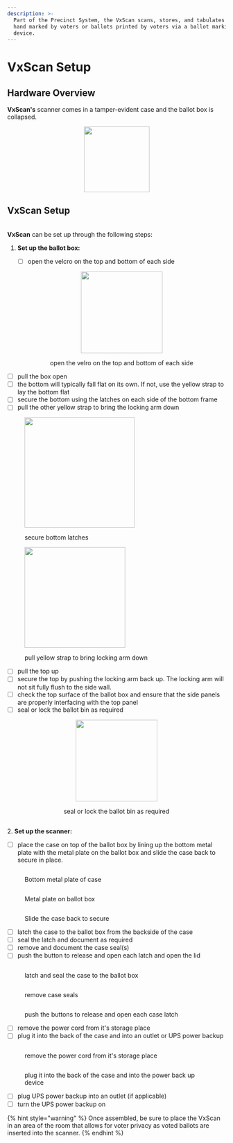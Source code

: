 ```yaml
---
description: >-
  Part of the Precinct System, the VxScan scans, stores, and tabulates ballots
  hand marked by voters or ballots printed by voters via a ballot marking
  device.
---
```


# VxScan Setup

## Hardware Overview

**VxScan's** scanner comes in a tamper-evident case and the ballot box is collapsed.

<div align="center">

<figure><img src="../.gitbook/assets/image (830).png" alt="" width="151"><figcaption></figcaption></figure>

</div>



## VxScan Setup

\
**VxScan** can be set up through the following steps:

1.  **Set up the ballot box:**

    * [ ] open the velcro on the top and bottom of each side



    <div align="center">

    <figure><img src="../.gitbook/assets/image (738).png" alt="" width="188"><figcaption><p>open the velro on the top and bottom of each side</p></figcaption></figure>

    </div>

* [ ] pull the box open
* [ ] the bottom will typically fall flat on its own. If not, use the yellow strap to lay the bottom flat
* [ ] secure the bottom using the latches on each side of the bottom frame
* [ ] pull the other yellow strap to bring the locking arm down

<div>

<figure><img src="../.gitbook/assets/ballot box - lock bottom latches.png" alt="" width="254"><figcaption><p>secure bottom latches</p></figcaption></figure>

 

<figure><img src="../.gitbook/assets/ballot box - pull yellow strap down.png" alt="" width="232"><figcaption><p>pull yellow strap to bring locking arm down</p></figcaption></figure>

</div>

* [ ] pull the top up
* [ ] secure the top by pushing the locking arm back up. The locking arm will not sit fully flush to the side wall.
* [ ] check the top surface of the ballot box and ensure that the side panels are properly interfacing with the top panel
* [ ] seal or lock the ballot bin as required

<div align="center">

<figure><img src="../.gitbook/assets/image (370).png" alt="" width="188"><figcaption><p>seal or lock the ballot bin as required</p></figcaption></figure>

</div>



##

2\. **Set up the scanner:**

* [ ] place the case on top of the ballot box by lining up the bottom metal plate with the metal plate on the ballot box and slide the case back to secure in place.

<div>

<figure><img src="../.gitbook/assets/image (832).png" alt=""><figcaption><p>Bottom metal plate of case</p></figcaption></figure>

 

<figure><img src="../.gitbook/assets/image (833).png" alt=""><figcaption><p>Metal plate on ballot box</p></figcaption></figure>

 

<figure><img src="../.gitbook/assets/image (834).png" alt=""><figcaption><p>Slide the case back to secure</p></figcaption></figure>

</div>

* [ ] latch the case to the ballot box from the backside of the case&#x20;
* [ ] seal the latch and document as required
* [ ] remove and document the case seal(s)
* [ ] push the button to release and open each latch and open the lid

<div>

<figure><img src="../.gitbook/assets/vxscan lock and seal latch (1).png" alt=""><figcaption><p>latch and seal the case to the ballot box</p></figcaption></figure>

 

<figure><img src="../.gitbook/assets/vxscan sealed case (1).png" alt=""><figcaption><p>remove case seals</p></figcaption></figure>

 

<figure><img src="../.gitbook/assets/vxscan open case latches.png" alt=""><figcaption><p>push the buttons to release and open each case latch </p></figcaption></figure>

</div>

* [ ] remove the power cord from it's storage place
* [ ] plug it into the back of the case and into an outlet or UPS power backup&#x20;

<div>

<figure><img src="../.gitbook/assets/vxscan remove cord from slot (1).png" alt=""><figcaption><p>remove the power cord from it's storage place</p></figcaption></figure>

 

<figure><img src="../.gitbook/assets/vxscan plug cord in back.png" alt=""><figcaption><p>plug it into the back of the case and into the power back up device</p></figcaption></figure>

</div>

* [ ] plug UPS power backup into an outlet (if applicable)
* [ ] turn the UPS power backup on

{% hint style="warning" %}
Once assembled, be sure to place the VxScan in an area of the room that allows for voter privacy as voted ballots are inserted into the scanner.
{% endhint %}
